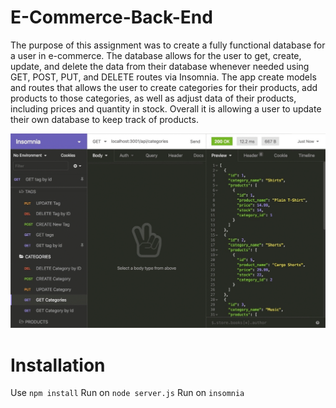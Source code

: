 # E-Commerce-Back-End

The purpose of this assignment was to create a fully functional database for a user in e-commerce. The database allows for the user to get, create, update, and delete the data from their database whenever needed using GET, POST, PUT, and DELETE routes via Insomnia. The app create models and routes that allows the user to create categories for their products, add products to those categories, as well as adjust data of their products, including prices and quantity in stock. Overall it is allowing a user to update their own database to keep track of products.

![Screenshot of completed web page.](./Assets/13-orm-homework-demo-01.gif)

# Installation

Use `npm install`
Run on `node server.js`
Run on `insomnia`
